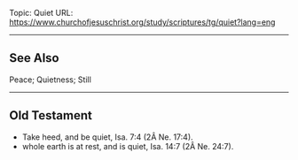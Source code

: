 Topic: Quiet
URL: https://www.churchofjesuschrist.org/study/scriptures/tg/quiet?lang=eng

---

## See Also

Peace; Quietness; Still

---

## Old Testament

- Take heed, and be quiet, Isa. 7:4 (2Â Ne. 17:4).
- whole earth is at rest, and is quiet, Isa. 14:7 (2Â Ne. 24:7).

